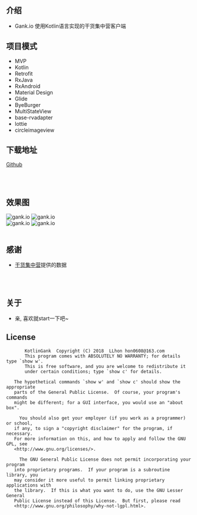 ## 介绍

- Gank.io 使用Kotlin语言实现的干货集中营客户端

## 项目模式
 - MVP
 - Kotlin
 - Retrofit
 - RxJava
 - RxAndroid
 - Material Design
 - Glide
 - ByeBurger
 - MultiStateView
 - base-rvadapter
 - lottie
 - circleimageview

## 下载地址

 [Github](https://github.com/LLhon/KotlinGank-master/gank.apk)
 
 <br>
 <br>
 
## 效果图

![gank.io](image/gank_home.png) ![gank.io](image/gank_category.png)
<br>
![gank.io](image/gank_meizhi.png) ![gank.io](image/gank_about.png)    
<br>

## 感谢
 - [干货集中营](http://gank.io/)提供的数据   
 
<br>
<br>

## 关于
 - 亲, 喜欢就start一下吧~
 
## License
 
           KotlinGank  Copyright (C) 2018  LLhon hon0608@163.com
           This program comes with ABSOLUTELY NO WARRANTY; for details type `show w'.
           This is free software, and you are welcome to redistribute it
           under certain conditions; type `show c' for details.
 
       The hypothetical commands `show w' and `show c' should show the appropriate
       parts of the General Public License.  Of course, your program's commands
       might be different; for a GUI interface, you would use an "about box".
 
         You should also get your employer (if you work as a programmer) or school,
       if any, to sign a "copyright disclaimer" for the program, if necessary.
       For more information on this, and how to apply and follow the GNU GPL, see
       <http://www.gnu.org/licenses/>.
 
         The GNU General Public License does not permit incorporating your program
       into proprietary programs.  If your program is a subroutine library, you
       may consider it more useful to permit linking proprietary applications with
       the library.  If this is what you want to do, use the GNU Lesser General
       Public License instead of this License.  But first, please read
       <http://www.gnu.org/philosophy/why-not-lgpl.html>.
 
 
 


